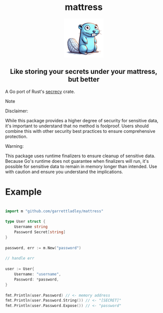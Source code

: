 <h1 align="center">mattress</h1>

<div align="center">
    <img src="./mattress.png" alt="Mattress Logo" width="25%">
</div>

<h2 align="center">Like storing your secrets under your mattress, but better</h2>

A Go port of Rust's [secrecy](https://github.com/iqlusioninc/crates/tree/main/secrecy) crate.

> [!NOTE]
> Disclaimer:
> 
> While this package provides a higher degree of security for sensitive data, it's important to understand that no method is foolproof. Users should combine this with other security best practices to ensure comprehensive protection.
>
> Warning:
> 
> This package uses runtime finalizers to ensure cleanup of sensitive data. Because Go's runtime does not guarantee when finalizers will run, it's possible for sensitive data to remain in memory longer than intended. Use with caution and ensure you understand the implications.

# Example

```go

import m "github.com/garrettladley/mattress"

type User struct {
    Username string
    Password Secret[string]
}

password, err := m.New("password")

// handle err

user := User{
    Username: "username",
    Password: *password,
}

fmt.Println(user.Password) // <- memory address
fmt.Println(user.Password.String()) // <- "[SECRET]"
fmt.Println(user.Password.Expose()) // <- "password"
```
